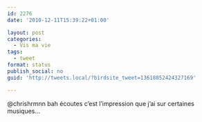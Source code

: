 ```yaml
---
id: 2276
date: '2010-12-11T15:39:22+01:00'

layout: post
categories:
  - Vis ma vie
tags:
  - tweet
format: status
publish_social: no
guid: 'http://tweets.local/?birdsite_tweet=13618852424327169'

---
```


@chrishrmnn bah écoutes c’est l’impression que j’ai sur certaines musiques…